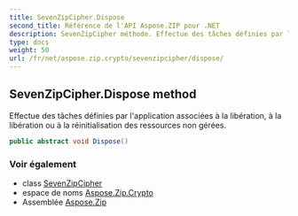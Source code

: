 ```yaml
---
title: SevenZipCipher.Dispose
second_title: Référence de l'API Aspose.ZIP pour .NET
description: SevenZipCipher méthode. Effectue des tâches définies par lapplication associées à la libération à la libération ou à la réinitialisation des ressources non gérées.
type: docs
weight: 50
url: /fr/net/aspose.zip.crypto/sevenzipcipher/dispose/
---
```

## SevenZipCipher.Dispose method

Effectue des tâches définies par l'application associées à la libération, à la libération ou à la réinitialisation des ressources non gérées.

```csharp
public abstract void Dispose()
```

### Voir également

* class [SevenZipCipher](../)
* espace de noms [Aspose.Zip.Crypto](../../sevenzipcipher/)
* Assemblée [Aspose.Zip](../../../)


